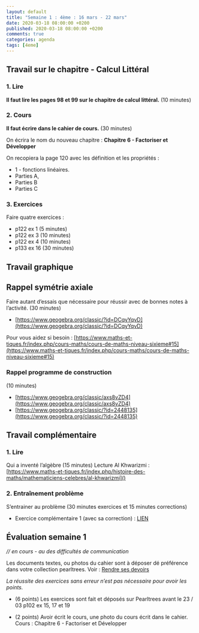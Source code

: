 ```yaml
---
layout: default
title: "Semaine 1 : 4ème : 16 mars - 22 mars"
date: 2020-03-18 08:00:00 +0200
published: 2020-03-18 08:00:00 +0200
comments: true
categories: agenda
tags: [4eme]
---
```



## Travail sur le chapitre - Calcul Littéral

### 1. Lire

**Il faut lire les pages 98 et 99 sur le chapitre de calcul littéral.** (10 minutes)

### 2. Cours

**Il faut écrire dans le cahier de cours.** (30 minutes)

On écrira le nom du nouveau chapitre : **Chapitre 6 - Factoriser et Développer**

On recopiera la page 120 avec les définition et les propriétés :

* 1 - fonctions linéaires. 
* Parties A, 
* Parties B
* Parties C


<!--more-->
### 3. Exercices

Faire quatre exercices :

* p122 ex 1 (5 minutes)
* p122 ex 3 (10 minutes)
* p122 ex 4 (10 minutes)
* p133 ex 16 (30 minutes)


## Travail graphique

## Rappel symétrie axiale


Faire autant d’essais que nécessaire pour réussir avec de bonnes notes à l’activité. (30 minutes)

* [https://www.geogebra.org/classic/?id=DCqyYqvD](https://www.geogebra.org/classic/?id=DCqyYqvD)

Pour vous aidez si besoin : [https://www.maths-et-tiques.fr/index.php/cours-maths/cours-de-maths-niveau-sixieme#15](https://www.maths-et-tiques.fr/index.php/cours-maths/cours-de-maths-niveau-sixieme#15)


### Rappel programme de construction 

(10 minutes)

* [https://www.geogebra.org/classic/axs8vZD4](https://www.geogebra.org/classic/axs8vZD4)
* [https://www.geogebra.org/classic/?id=2448135](https://www.geogebra.org/classic/?id=2448135)


## Travail complémentaire

### 1. Lire
Qui a inventé l’algèbre (15 minutes)
Lecture Al Khwarizmi : [https://www.maths-et-tiques.fr/index.php/histoire-des-maths/mathematiciens-celebres/al-khwarizmi]()


### 2. Entraînement problème

S’entrainer au problème (30 minutes exercices et 15 minutes corrections)

* Exercice complémentaire 1 (avec sa correction) : [LIEN](http://www.holomoprphe.fr/_data/doc/4eme/S1/4c1-exc.pdf)




## Évaluation semaine 1

*// en cours - au des difficultés de communication*

Les documents textes, ou photos du cahier sont à déposer dé préférence dans votre collection pearltrees. Voir : [Rendre ses devoirs](/rendu/)

*La réussite des exercices sans erreur n’est pas nécessaire pour avoir les points.*

* (6 points) Les exercices sont fait et déposés sur Pearltrees avant le 23 / 03
p102 ex 15, 17 et 19

* (2 points) Avoir écrit le cours, une photo du cours écrit dans le cahier. Cours : Chapitre 6 - Factoriser et
Développer